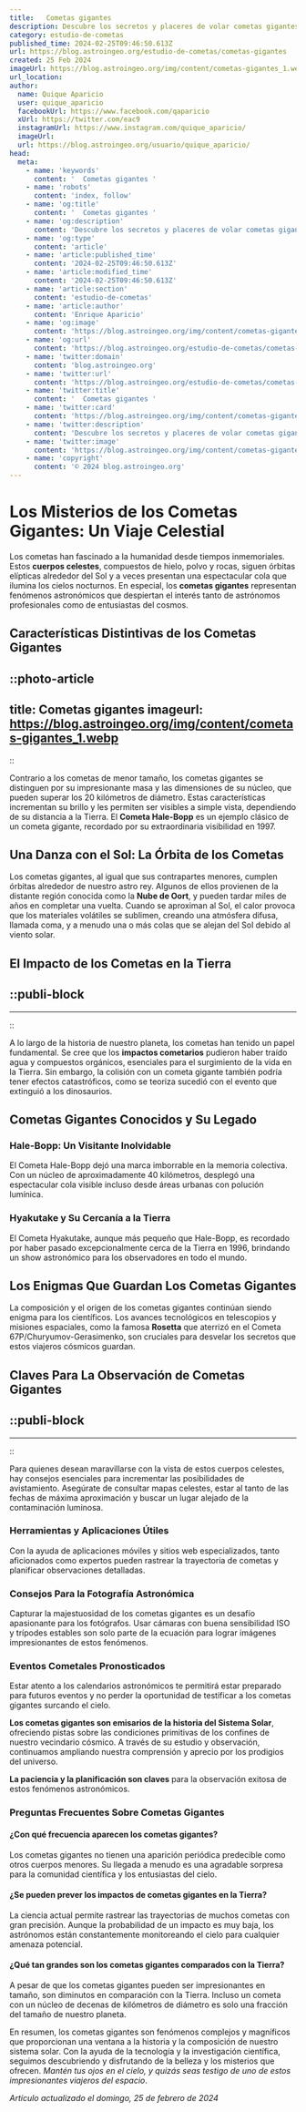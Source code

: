 ```yaml
---
title:   Cometas gigantes 
description: Descubre los secretos y placeres de volar cometas gigantes. ¡Únete a la aventura y siente la emoción en el cielo!
category: estudio-de-cometas
published_time: 2024-02-25T09:46:50.613Z
url: https://blog.astroingeo.org/estudio-de-cometas/cometas-gigantes
created: 25 Feb 2024
imageUrl: https://blog.astroingeo.org/img/content/cometas-gigantes_1.webp
url_location:
author:
  name: Quique Aparicio
  user: quique_aparicio
  facebookUrl: https://www.facebook.com/qaparicio
  xUrl: https://twitter.com/eac9
  instagramUrl: https://www.instagram.com/quique_aparicio/
  imageUrl: 
  url: https://blog.astroingeo.org/usuario/quique_aparicio/
head:
  meta:
    - name: 'keywords'
      content: '  Cometas gigantes '
    - name: 'robots'
      content: 'index, follow'
    - name: 'og:title'
      content: '  Cometas gigantes '
    - name: 'og:description'
      content: 'Descubre los secretos y placeres de volar cometas gigantes. ¡Únete a la aventura y siente la emoción en el cielo!'
    - name: 'og:type'
      content: 'article'
    - name: 'article:published_time'
      content: '2024-02-25T09:46:50.613Z'
    - name: 'article:modified_time'
      content: '2024-02-25T09:46:50.613Z'
    - name: 'article:section'
      content: 'estudio-de-cometas'
    - name: 'article:author'
      content: 'Enrique Aparicio'
    - name: 'og:image'
      content: 'https://blog.astroingeo.org/img/content/cometas-gigantes_1.webp'
    - name: 'og:url'
      content: 'https://blog.astroingeo.org/estudio-de-cometas/cometas-gigantes'
    - name: 'twitter:domain'
      content: 'blog.astroingeo.org'
    - name: 'twitter:url'
      content: 'https://blog.astroingeo.org/estudio-de-cometas/cometas-gigantes'
    - name: 'twitter:title'
      content: '  Cometas gigantes '
    - name: 'twitter:card'
      content: 'https://blog.astroingeo.org/img/content/cometas-gigantes_1.webp'
    - name: 'twitter:description'
      content: 'Descubre los secretos y placeres de volar cometas gigantes. ¡Únete a la aventura y siente la emoción en el cielo!'
    - name: 'twitter:image'
      content: 'https://blog.astroingeo.org/img/content/cometas-gigantes_1.webp'
    - name: 'copyright'
      content: '© 2024 blog.astroingeo.org'
---
```

# Los Misterios de los Cometas Gigantes: Un Viaje Celestial

Los cometas han fascinado a la humanidad desde tiempos inmemoriales. Estos **cuerpos celestes**, compuestos de hielo, polvo y rocas, siguen órbitas elípticas alrededor del Sol y a veces presentan una espectacular cola que ilumina los cielos nocturnos. En especial, los **cometas gigantes** representan fenómenos astronómicos que despiertan el interés tanto de astrónomos profesionales como de entusiastas del cosmos.

## Características Distintivas de los Cometas Gigantes


::photo-article
---
title:   Cometas gigantes 
imageurl: https://blog.astroingeo.org/img/content/cometas-gigantes_1.webp
---
::



Contrario a los cometas de menor tamaño, los cometas gigantes se distinguen por su impresionante masa y las dimensiones de su núcleo, que pueden superar los 20 kilómetros de diámetro. Estas características incrementan su brillo y les permiten ser visibles a simple vista, dependiendo de su distancia a la Tierra. El **Cometa Hale-Bopp** es un ejemplo clásico de un cometa gigante, recordado por su extraordinaria visibilidad en 1997.

## Una Danza con el Sol: La Órbita de los Cometas

Los cometas gigantes, al igual que sus contrapartes menores, cumplen órbitas alrededor de nuestro astro rey. Algunos de ellos provienen de la distante región conocida como la **Nube de Oort**, y pueden tardar miles de años en completar una vuelta. Cuando se aproximan al Sol, el calor provoca que los materiales volátiles se sublimen, creando una atmósfera difusa, llamada coma, y a menudo una o más colas que se alejan del Sol debido al viento solar.

## El Impacto de los Cometas en la Tierra


  ::publi-block
  ---
  ---
  ::
  
  

A lo largo de la historia de nuestro planeta, los cometas han tenido un papel fundamental. Se cree que los **impactos cometarios** pudieron haber traído agua y compuestos orgánicos, esenciales para el surgimiento de la vida en la Tierra. Sin embargo, la colisión con un cometa gigante también podría tener efectos catastróficos, como se teoriza sucedió con el evento que extinguió a los dinosaurios.

## Cometas Gigantes Conocidos y Su Legado

### Hale-Bopp: Un Visitante Inolvidable

El Cometa Hale-Bopp dejó una marca imborrable en la memoria colectiva. Con un núcleo de aproximadamente 40 kilómetros, desplegó una espectacular cola visible incluso desde áreas urbanas con polución lumínica.

### Hyakutake y Su Cercanía a la Tierra

El Cometa Hyakutake, aunque más pequeño que Hale-Bopp, es recordado por haber pasado excepcionalmente cerca de la Tierra en 1996, brindando un show astronómico para los observadores en todo el mundo.

## Los Enigmas Que Guardan Los Cometas Gigantes

La composición y el origen de los cometas gigantes continúan siendo enigma para los científicos. Los avances tecnológicos en telescopios y misiones espaciales, como la famosa **Rosetta** que aterrizó en el Cometa 67P/Churyumov-Gerasimenko, son cruciales para desvelar los secretos que estos viajeros cósmicos guardan.

## Claves Para La Observación de Cometas Gigantes


  ::publi-block
  ---
  ---
  ::
  
  

Para quienes desean maravillarse con la vista de estos cuerpos celestes, hay consejos esenciales para incrementar las posibilidades de avistamiento. Asegúrate de consultar mapas celestes, estar al tanto de las fechas de máxima aproximación y buscar un lugar alejado de la contaminación luminosa.

### Herramientas y Aplicaciones Útiles

Con la ayuda de aplicaciones móviles y sitios web especializados, tanto aficionados como expertos pueden rastrear la trayectoria de cometas y planificar observaciones detalladas.

### Consejos Para la Fotografía Astronómica

Capturar la majestuosidad de los cometas gigantes es un desafío apasionante para los fotógrafos. Usar cámaras con buena sensibilidad ISO y trípodes estables son solo parte de la ecuación para lograr imágenes impresionantes de estos fenómenos.

### Eventos Cometales Pronosticados

Estar atento a los calendarios astronómicos te permitirá estar preparado para futuros eventos y no perder la oportunidad de testificar a los cometas gigantes surcando el cielo.

**Los cometas gigantes son emisarios de la historia del Sistema Solar**, ofreciendo pistas sobre las condiciones primitivas de los confines de nuestro vecindario cósmico. A través de su estudio y observación, continuamos ampliando nuestra comprensión y aprecio por los prodigios del universo.

**La paciencia y la planificación son claves** para la observación exitosa de estos fenómenos astronómicos.

### Preguntas Frecuentes Sobre Cometas Gigantes

#### ¿Con qué frecuencia aparecen los cometas gigantes?
Los cometas gigantes no tienen una aparición periódica predecible como otros cuerpos menores. Su llegada a menudo es una agradable sorpresa para la comunidad científica y los entusiastas del cielo.

#### ¿Se pueden prever los impactos de cometas gigantes en la Tierra?
La ciencia actual permite rastrear las trayectorias de muchos cometas con gran precisión. Aunque la probabilidad de un impacto es muy baja, los astrónomos están constantemente monitoreando el cielo para cualquier amenaza potencial.

#### ¿Qué tan grandes son los cometas gigantes comparados con la Tierra?
A pesar de que los cometas gigantes pueden ser impresionantes en tamaño, son diminutos en comparación con la Tierra. Incluso un cometa con un núcleo de decenas de kilómetros de diámetro es solo una fracción del tamaño de nuestro planeta.

En resumen, los cometas gigantes son fenómenos complejos y magníficos que proporcionan una ventana a la historia y la composición de nuestro sistema solar. Con la ayuda de la tecnología y la investigación científica, seguimos descubriendo y disfrutando de la belleza y los misterios que ofrecen. *Mantén tus ojos en el cielo, y quizás seas testigo de uno de estos impresionantes viajeros del espacio*.

_Artículo actualizado el domingo, 25 de febrero de 2024_